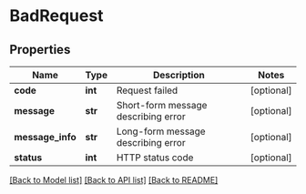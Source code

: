 # BadRequest

## Properties
Name | Type | Description | Notes
------------ | ------------- | ------------- | -------------
**code** | **int** | Request failed | [optional] 
**message** | **str** | Short-form message describing error | [optional] 
**message_info** | **str** | Long-form message describing error | [optional] 
**status** | **int** | HTTP status code | [optional] 

[[Back to Model list]](../README.md#documentation-for-models) [[Back to API list]](../README.md#documentation-for-api-endpoints) [[Back to README]](../README.md)


